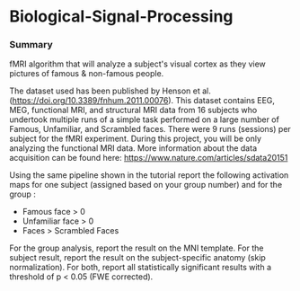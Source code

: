# Biological-Signal-Processing
<H3>Summary</H3> 
fMRI algorithm that will analyze a subject's visual cortex as they view pictures of famous &amp; non-famous people.

The dataset used has been published by Henson et al. (https://doi.org/10.3389/fnhum.2011.00076). This dataset contains EEG, MEG, functional MRI, and structural MRI data from 16 subjects who undertook multiple runs of a simple task performed on a large number of Famous, Unfamiliar, and Scrambled faces. There were 9 runs (sessions) per subject for the fMRI experiment. During this project, you will be only analyzing the functional MRI data.
More information about the data acquisition can be found here: https://www.nature.com/articles/sdata20151

Using the same pipeline shown in the tutorial report the following activation maps for one subject (assigned based on your group number) and for the group :
- Famous face > 0
- Unfamiliar face > 0
- Faces > Scrambled Faces

For the group analysis, report the result on the MNI template. For the subject result, report the result on the subject-specific anatomy (skip normalization). For both, report all statistically significant results with a threshold of p < 0.05 (FWE corrected).
